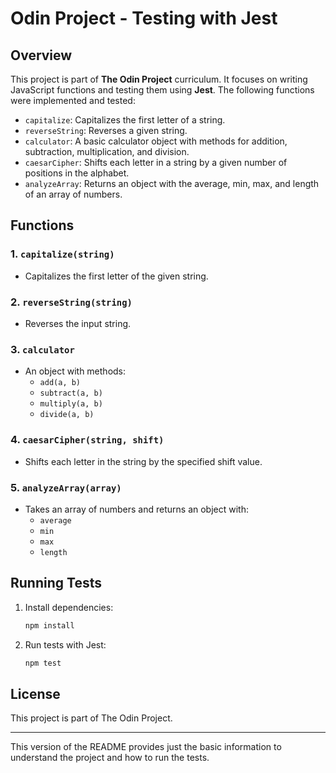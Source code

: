 # Odin Project - Testing with Jest

## Overview

This project is part of **The Odin Project** curriculum. It focuses on writing JavaScript functions and testing them using **Jest**. The following functions were implemented and tested:

- `capitalize`: Capitalizes the first letter of a string.
- `reverseString`: Reverses a given string.
- `calculator`: A basic calculator object with methods for addition, subtraction, multiplication, and division.
- `caesarCipher`: Shifts each letter in a string by a given number of positions in the alphabet.
- `analyzeArray`: Returns an object with the average, min, max, and length of an array of numbers.

## Functions

### 1. `capitalize(string)`
- Capitalizes the first letter of the given string.

### 2. `reverseString(string)`
- Reverses the input string.

### 3. `calculator`
- An object with methods:
  - `add(a, b)`
  - `subtract(a, b)`
  - `multiply(a, b)`
  - `divide(a, b)`

### 4. `caesarCipher(string, shift)`
- Shifts each letter in the string by the specified shift value.

### 5. `analyzeArray(array)`
- Takes an array of numbers and returns an object with:
  - `average`
  - `min`
  - `max`
  - `length`

## Running Tests

1. Install dependencies:
   ```bash
   npm install
   ```

2. Run tests with Jest:
   ```bash
   npm test
   ```

## License

This project is part of The Odin Project.

---

This version of the README provides just the basic information to understand the project and how to run the tests.
